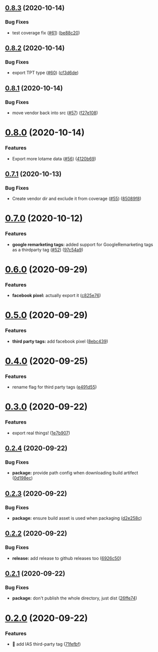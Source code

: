 ## [0.8.3](https://github.com/guardian/commercial-core/compare/v0.8.2...v0.8.3) (2020-10-14)


### Bug Fixes

* test coverage fix ([#61](https://github.com/guardian/commercial-core/issues/61)) ([be88c20](https://github.com/guardian/commercial-core/commit/be88c205d5553323a44ea14c21271ce991b461bd))

## [0.8.2](https://github.com/guardian/commercial-core/compare/v0.8.1...v0.8.2) (2020-10-14)


### Bug Fixes

* export TPT type  ([#60](https://github.com/guardian/commercial-core/issues/60)) ([cf3d6de](https://github.com/guardian/commercial-core/commit/cf3d6dee134cada558e9e41efbdbbafc0b8b593b))

## [0.8.1](https://github.com/guardian/commercial-core/compare/v0.8.0...v0.8.1) (2020-10-14)


### Bug Fixes

* move vendor back into src ([#57](https://github.com/guardian/commercial-core/issues/57)) ([f27e108](https://github.com/guardian/commercial-core/commit/f27e1086dcf4407262e20d6ad1755f1b6325a186))

# [0.8.0](https://github.com/guardian/commercial-core/compare/v0.7.1...v0.8.0) (2020-10-14)


### Features

* Export more lotame data ([#56](https://github.com/guardian/commercial-core/issues/56)) ([4120b69](https://github.com/guardian/commercial-core/commit/4120b69a177d0605628d89df449b3d306d5357fa))

## [0.7.1](https://github.com/guardian/commercial-core/compare/v0.7.0...v0.7.1) (2020-10-13)


### Bug Fixes

* Create vendor dir and exclude it from coverage ([#55](https://github.com/guardian/commercial-core/issues/55)) ([85089f8](https://github.com/guardian/commercial-core/commit/85089f8396e78b4ac5f4e6f28c4f38e9696c139a))

# [0.7.0](https://github.com/guardian/commercial-core/compare/v0.6.0...v0.7.0) (2020-10-12)


### Features

* **google remarketing tags:** added support for GoogleRemarketing tags as a thirdparty tag ([#52](https://github.com/guardian/commercial-core/issues/52)) ([97c54a9](https://github.com/guardian/commercial-core/commit/97c54a90775e493008604bef12056b43d7be5e30))

# [0.6.0](https://github.com/guardian/commercial-core/compare/v0.5.0...v0.6.0) (2020-09-29)


### Features

* **facebook pixel:** actually export it ([c825e76](https://github.com/guardian/commercial-core/commit/c825e76d13e2f230f28d5d12831c21a358a84b53))

# [0.5.0](https://github.com/guardian/commercial-core/compare/v0.4.0...v0.5.0) (2020-09-29)


### Features

* **third party tags:** add facebook pixel ([8ebc439](https://github.com/guardian/commercial-core/commit/8ebc4392adde8ab34d3f24c599a9910e8ea4d402))

# [0.4.0](https://github.com/guardian/commercial-core/compare/v0.3.0...v0.4.0) (2020-09-25)


### Features

* rename flag for third party tags ([e491d55](https://github.com/guardian/commercial-core/commit/e491d5502cb7017ecdeb3ffa364992c0119a0c26))

# [0.3.0](https://github.com/guardian/commercial-core/compare/v0.2.4...v0.3.0) (2020-09-22)


### Features

* export real things! ([1e7b907](https://github.com/guardian/commercial-core/commit/1e7b9072752a7186ce03dcf13c38d9ad369c4cd7))

## [0.2.4](https://github.com/guardian/commercial-core/compare/v0.2.3...v0.2.4) (2020-09-22)


### Bug Fixes

* **package:** provide path config when downloading build artifect ([0d198ec](https://github.com/guardian/commercial-core/commit/0d198ec084879524f0671554c5661fac48dbfbd1))

## [0.2.3](https://github.com/guardian/commercial-core/compare/v0.2.2...v0.2.3) (2020-09-22)


### Bug Fixes

* **package:** ensure build asset is used when packaging ([d2e258c](https://github.com/guardian/commercial-core/commit/d2e258c6b22f2654453f78074c57ae472609ffc4))

## [0.2.2](https://github.com/guardian/commercial-core/compare/v0.2.1...v0.2.2) (2020-09-22)


### Bug Fixes

* **release:** add release to github releases too ([6926c50](https://github.com/guardian/commercial-core/commit/6926c50328da626ac2a049d17b665b6515bfa1be))

## [0.2.1](https://github.com/guardian/commercial-core/compare/v0.2.0...v0.2.1) (2020-09-22)


### Bug Fixes

* **package:** don't publish the whole directory, just dist ([26ffe74](https://github.com/guardian/commercial-core/commit/26ffe74905196d2fde318f246f67add22dcab412))

# [0.2.0](https://github.com/guardian/commercial-core/compare/v0.1.1...v0.2.0) (2020-09-22)


### Features

* 🎸 add IAS third-party tag ([71fefbf](https://github.com/guardian/commercial-core/commit/71fefbf87a50f4fff54d6a69e1c50e6f234f669f))

